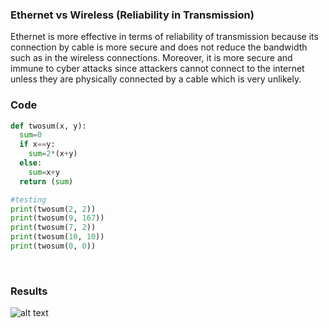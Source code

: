 ### Ethernet vs Wireless (Reliability in Transmission)
Ethernet is more effective in terms of reliability of transmission because its connection by cable is more secure and does not reduce the bandwidth such as in the wireless connections. Moreover, it is more secure and immune to cyber attacks since attackers cannot connect to the internet unless they are physically connected by a cable which is very unlikely.

### Code
```py
def twosum(x, y):
  sum=0
  if x==y:
    sum=2*(x+y)
  else:
    sum=x+y
  return (sum)

#testing
print(twosum(2, 2))
print(twosum(9, 167))
print(twosum(7, 2))
print(twosum(10, 10))
print(twosum(0, 0))
``` 
<br>

### Results
![alt text]() <br>
